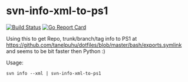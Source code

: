 # svn-info-xml-to-ps1

[![Build Status](https://travis-ci.org/tanelpuhu/svn-info-xml-to-ps1.svg?branch=master)](https://travis-ci.org/tanelpuhu/svn-info-xml-to-ps1)
[![Go Report Card](https://goreportcard.com/badge/github.com/tanelpuhu/svn-info-xml-to-ps1)](https://goreportcard.com/report/github.com/tanelpuhu/svn-info-xml-to-ps1)

Using this to get Repo, trunk/branch/tag info to PS1 at https://github.com/tanelpuhu/dotfiles/blob/master/bash/exports.symlink and seems to be bit faster then Python :)

Usage:

	svn info --xml | svn-info-xml-to-ps1
